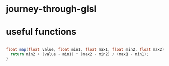 # journey-through-glsl

# useful functions
```glsl

float map(float value, float min1, float max1, float min2, float max2) {
  return min2 + (value - min1) * (max2 - min2) / (max1 - min1);
}


```
